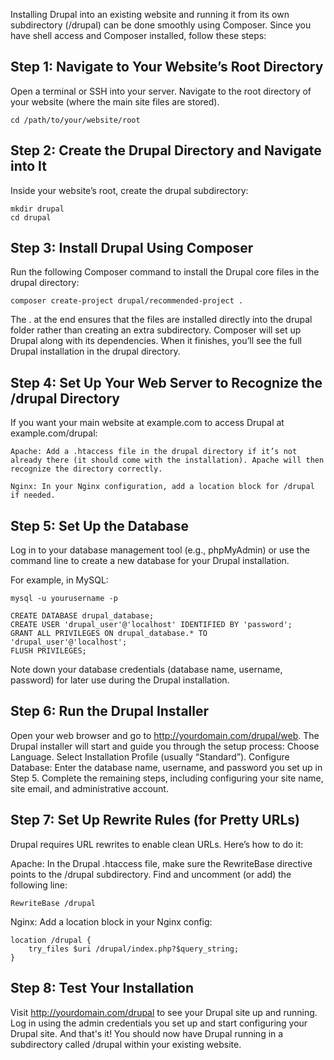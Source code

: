 Installing Drupal into an existing website and running it from its own subdirectory (/drupal) can be done smoothly using Composer. Since you have shell access and Composer installed, follow these steps:

## Step 1: Navigate to Your Website’s Root Directory
Open a terminal or SSH into your server.
Navigate to the root directory of your website (where the main site files are stored).
```
cd /path/to/your/website/root
```
## Step 2: Create the Drupal Directory and Navigate into It
Inside your website’s root, create the drupal subdirectory:
```
mkdir drupal
cd drupal
```
## Step 3: Install Drupal Using Composer
Run the following Composer command to install the Drupal core files in the drupal directory:
```
composer create-project drupal/recommended-project .
```
The . at the end ensures that the files are installed directly into the drupal folder rather than creating an extra subdirectory.
Composer will set up Drupal along with its dependencies. When it finishes, you’ll see the full Drupal installation in the drupal directory.
## Step 4: Set Up Your Web Server to Recognize the /drupal Directory
If you want your main website at example.com to access Drupal at example.com/drupal:
```
Apache: Add a .htaccess file in the drupal directory if it’s not already there (it should come with the installation). Apache will then recognize the directory correctly.
```
```
Nginx: In your Nginx configuration, add a location block for /drupal if needed.
```
## Step 5: Set Up the Database
Log in to your database management tool (e.g., phpMyAdmin) or use the command line to create a new database for your Drupal installation.

For example, in MySQL:
```
mysql -u yourusername -p

CREATE DATABASE drupal_database;
CREATE USER 'drupal_user'@'localhost' IDENTIFIED BY 'password';
GRANT ALL PRIVILEGES ON drupal_database.* TO 'drupal_user'@'localhost';
FLUSH PRIVILEGES;
```
Note down your database credentials (database name, username, password) for later use during the Drupal installation.

## Step 6: Run the Drupal Installer
Open your web browser and go to http://yourdomain.com/drupal/web.
The Drupal installer will start and guide you through the setup process:
Choose Language.
Select Installation Profile (usually “Standard”).
Configure Database: Enter the database name, username, and password you set up in Step 5.
Complete the remaining steps, including configuring your site name, site email, and administrative account.
## Step 7: Set Up Rewrite Rules (for Pretty URLs)
Drupal requires URL rewrites to enable clean URLs. Here’s how to do it:

Apache: In the Drupal .htaccess file, make sure the RewriteBase directive points to the /drupal subdirectory. Find and uncomment (or add) the following line:
```
RewriteBase /drupal
```
Nginx: Add a location block in your Nginx config:
```
location /drupal {
    try_files $uri /drupal/index.php?$query_string;
}
```
## Step 8: Test Your Installation
Visit http://yourdomain.com/drupal to see your Drupal site up and running.
Log in using the admin credentials you set up and start configuring your Drupal site.
And that's it! You should now have Drupal running in a subdirectory called /drupal within your existing website. 
